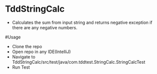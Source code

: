 # TddStringCalc
  - Calculates the sum from input string and returns negative exception if there are any negative numbers.

#Usage
  - Clone the repo
  - Open repo in any IDE(IntelliJ)
  - Navigate to TddStringCalc/src/test/java/com.tddtest.StringCalc.StringCalcTest
  - Run Test
